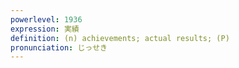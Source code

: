 ```yaml
---
powerlevel: 1936
expression: 実績
definition: (n) achievements; actual results; (P)
pronunciation: じっせき
---
```

